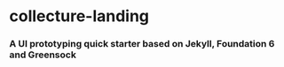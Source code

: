 # collecture-landing
### A UI prototyping quick starter based on Jekyll, Foundation 6 and Greensock

